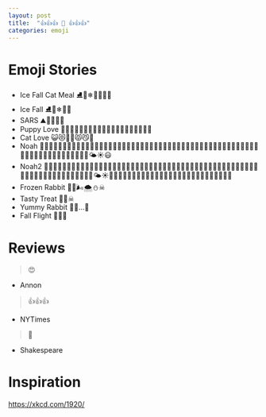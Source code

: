 ```yaml
---
layout: post
title:  "👍👍👍 📖 👍👍👍"
categories: emoji
---
```


# Emoji Stories

- Ice Fall Cat Meal ⛸💃❄🍂🐅🍗👻
- Ice Fall ⛸💃❄🍂🙀
- SARS ⛰🦇😄😷💀
- Puppy Love 🐶🐶🐶🐶🐶🖐🏻🐶🐶🐶🐶👅👅👅😍🐶🐶🐶🐶🐶
- Cat Love 😺😻🖐🏻😾😼👹
- Noah 🐯🐯🐮🐮🐷🐷🦊🦊🐶🐶🦆🦆🐘🐘🦍🦍🐪🐪🐾🐾🐾🐾🛶🌊🌊🌊🌊🌊🌊🌊🌊🌊🌊🌊🌊🌊🌊🌊🌊🌊🌊🌊🌊🌊🌊🌊🌊🌊🌊🌊🌊🌊🌊🌊🌊🌊🌊🌊🌊🌊🌊🌊🌊🌤☀😃
- Noah2 🐯🐯🐮🐮🐷🐷🦊🦊🐶🐶🦆🦆🐘🐘🦍🦍🐪🐪🐾🐾🐾🐾🛶🌊🌊🌊🌊🌊🌊🌊🌊🌊🌊🌊🌊🌊🌊🌊🌊🌊🌊🌊🌊🌊🌊🌊🌊🌊🌊🌊🌊🌊🌊🌊🌊🌊🌊🌊🌊🌊🌊🌊🌊🌤☀🐯🐯🐯🐮🐮🐮🐷🐷🐷🦊🦊🦊🐶🐶🐶🦆🦆🦆🐘🐘🐘🦍🦍🦍🐪🐪🐪
- Frozen Rabbit 🐇🍂🌬🌨⛄☠
- Tasty Treat 🐇🦅☠
- Yummy Rabbit 🐰🐯...🙊
- Fall Flight 🎄😫🛫

# Reviews

> 😍
- Annon

> 👍👍👍
- NYTimes

> 💩
- Shakespeare

# Inspiration

https://xkcd.com/1920/